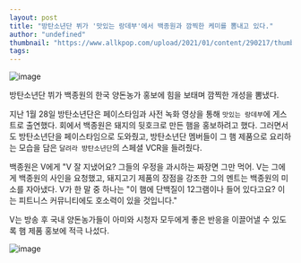 ```yaml
---
layout: post
title: "방탄소년단 뷔가 '맛있는 랑데부'에서 백종원과 깜찍한 케미를 뽐내고 있다."
author: "undefined"
thumbnail: "https://www.allkpop.com/upload/2021/01/content/290217/thumb/1611904669-858113-588610-3549-org.jpg"
tags: 
---
```



![image](https://www.allkpop.com/upload/2021/01/content/290217/1611904669-858113-588610-3549-org.jpg)

방탄소년단 뷔가 백종원의 한국 양돈농가 홍보에 힘을 보태며 깜찍한 개성을 뽐냈다.

지난 1월 28일 방탄소년단은 페이스타임과 사전 녹화 영상을 통해 `맛있는 랑데부`에 게스트로 출연했다. 회에서 백종원은 돼지의 뒷호크로 만든 햄을 홍보하려고 했다. 그러면서도 방탄소년단을 페이스타임으로 도와줬고, 방탄소년단 멤버들이 그 햄 제품으로 요리하는 모습을 담은 `달려라 방탄소년단`의 스페셜 VCR을 들려줬다.

백종원은 V에게 "V 잘 지냈어요? 그들의 우정을 과시하는 짜장면 그만 먹어. V는 그에게 백종원의 사인을 요청했고, 돼지고기 제품의 장점을 강조한 그의 멘트는 백종원의 미소를 자아냈다. V가 한 말 중 하나는 "이 햄에 단백질이 12그램이나 들어 있다고요? 이는 피트니스 커뮤니티에도 호소력이 있을 것입니다."

V는 방송 후 국내 양돈농가들이 아미와 시청자 모두에게 좋은 반응을 이끌어낼 수 있도록 햄 제품 홍보에 적극 나섰다.

![image](https://www.allkpop.com/upload/2021/01/content/290217/1611904654-0002928494-002-20210129093609717.jpg)